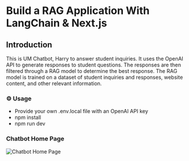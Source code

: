 # Build a RAG Application With LangChain & Next.js

## Introduction
This is UM Chatbot, Harry to answer student inquiries. It uses the OpenAI API to generate responses to student questions. The responses are then filtered through a RAG model to determine the best response. The RAG model is trained on a dataset of student inquiries and responses, website content, and other relevant information.

### ⚙ Usage

- Provide your own .env.local file with an OpenAI API key
- npm install
- npm run dev

### Chatbot Home Page
![Chatbot Home Page](chatbot-home.png)
